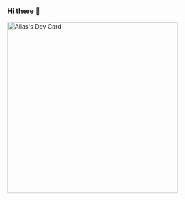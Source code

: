 ### Hi there 👋

<a href="https://app.daily.dev/biolinks32"><img src="https://api.daily.dev/devcards/9835359445314028b5079de6988ad5f1.png?r=z7b" width="400" alt="Alias's Dev Card"/></a>

<!--
**anggi3234/anggi3234** is a ✨ _special_ ✨ repository because its `README.md` (this file) appears on your GitHub profile.

Here are some ideas to get you started:

- 🔭 I’m currently working on ...
- 🌱 I’m currently learning ...
- 👯 I’m looking to collaborate on ...
- 🤔 I’m looking for help with ...
- 💬 Ask me about ...
- 📫 How to reach me: ...
- 😄 Pronouns: ...
- ⚡ Fun fact: ...
-->

